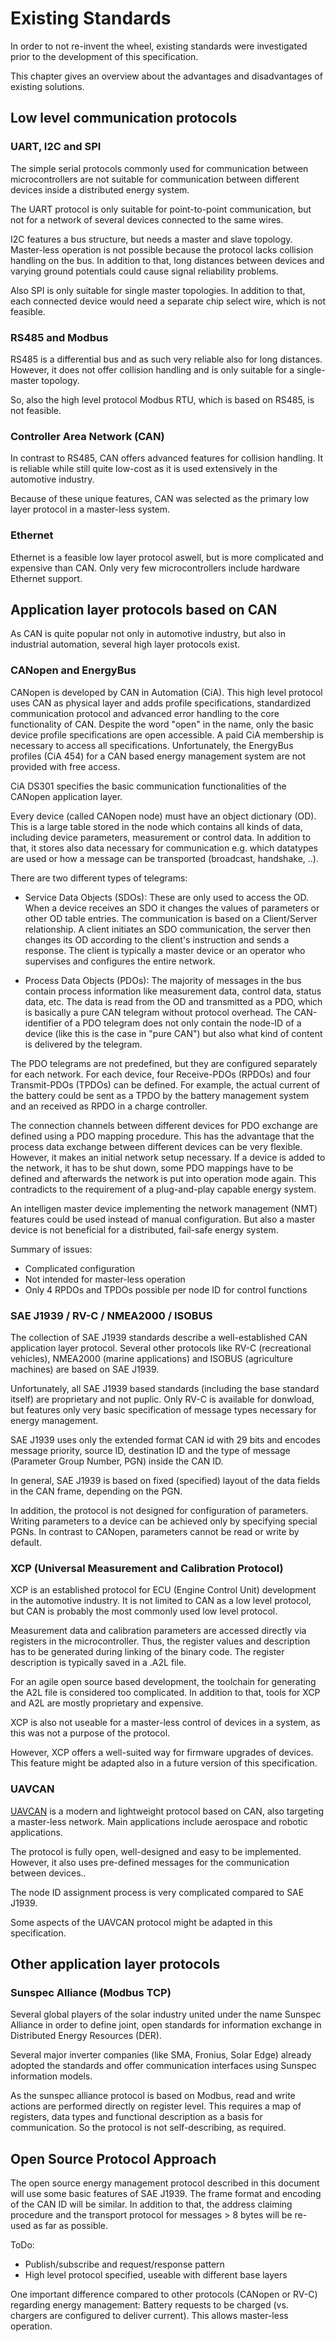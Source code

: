 # Existing Standards

In order to not re-invent the wheel, existing standards were investigated prior to the development of this specification.

This chapter gives an overview about the advantages and disadvantages of existing solutions.

## Low level communication protocols

### UART, I2C and SPI

The simple serial protocols commonly used for communication between microcontrollers are not suitable for communication between different devices inside a distributed energy system.

The UART protocol is only suitable for point-to-point communication, but not for a network of several devices connected to the same wires.

I2C features a bus structure, but needs a master and slave topology. Master-less operation is not possible because the protocol lacks collision handling on the bus. In addition to that, long distances between devices and varying ground potentials could cause signal reliability problems.

Also SPI is only suitable for single master topologies. In addition to that, each connected device would need a separate chip select wire, which is not feasible.

### RS485 and Modbus

RS485 is a differential bus and as such very reliable also for long distances. However, it does not offer collision handling and is only suitable for a single-master topology.

So, also the high level protocol Modbus RTU, which is based on RS485, is not feasible.

### Controller Area Network (CAN)

In contrast to RS485, CAN offers advanced features for collision handling. It is reliable while still quite low-cost as it is used extensively in the automotive industry.

Because of these unique features, CAN was selected as the primary low layer protocol in a master-less system.

### Ethernet

Ethernet is a feasible low layer protocol aswell, but is more complicated and expensive than CAN. Only very few microcontrollers include hardware Ethernet support.


## Application layer protocols based on CAN

As CAN is quite popular not only in automotive industry, but also in industrial automation, several high layer protocols exist.

### CANopen and EnergyBus

CANopen is developed by CAN in Automation (CiA). This high level protocol uses CAN as physical layer and adds profile specifications, standardized communication protocol and advanced error handling to the core functionality of CAN. Despite the word "open" in the name, only the basic device profile specifications are open accessible. A paid CiA membership is necessary to access all specifications. Unfortunately, the EnergyBus profiles (CiA 454) for a CAN based energy management system are not provided with free access.

CiA DS301 specifies the basic communication functionalities of the CANopen application layer.

Every device (called CANopen node) must have an object dictionary (OD). This is a large table stored in the node which contains all kinds of data, including device parameters, measurement or control data. In addition to that, it stores also data necessary for communication e.g. which datatypes are used or how a message can be transported (broadcast, handshake, ..).

There are two different types of telegrams:

- Service Data Objects (SDOs): These are only used to access the OD. When a device receives an SDO it changes the values of parameters or other OD table entries. The communication is based on a Client/Server relationship. A client initiates an SDO communication, the server then changes its OD according to the client's instruction and sends a response. The client is typically a master device or an operator who supervises and configures the entire network.

- Process Data Objects (PDOs): The majority of messages in the bus contain process information like measurement data, control data, status data, etc. The data is read from the OD and transmitted as a PDO, which is basically a pure CAN telegram without protocol overhead. The CAN-identifier of a PDO telegram does not only contain the node-ID of a device (like this is the case in "pure CAN") but also what kind of content is delivered by the telegram.

The PDO telegrams are not predefined, but they are configured separately for each network. For each device, four Receive-PDOs (RPDOs) and four Transmit-PDOs (TPDOs) can be defined. For example, the actual current of the battery could be sent as a TPDO by the battery management system and an received as RPDO in a charge controller.

The connection channels between different devices for PDO exchange are defined using a PDO mapping procedure. This has the advantage that the process data exchange between different devices can be very flexible. However, it makes an initial network setup necessary. If a device is added to the network, it has to be shut down, some PDO mappings have to be defined and afterwards the network is put into operation mode again. This contradicts to the requirement of a plug-and-play capable energy system.

An intelligen master device implementing the network management (NMT) features could be used instead of manual configuration. But also a master device is not beneficial for a distributed, fail-safe energy system.

Summary of issues:

- Complicated configuration
- Not intended for master-less operation
- Only 4 RPDOs and TPDOs possible per node ID for control functions

### SAE J1939 / RV-C / NMEA2000 / ISOBUS

The collection of SAE J1939 standards describe a well-established CAN application layer protocol. Several other protocols like RV-C (recreational vehicles), NMEA2000 (marine applications) and ISOBUS (agriculture machines) are based on SAE J1939.

Unfortunately, all SAE J1939 based standards (including the base standard itself) are proprietary and not puplic. Only RV-C is available for donwload, but features only very basic specification of message types necessary for energy management.

SAE J1939 uses only the extended format CAN id with 29 bits and encodes message priority, source ID, destination ID and the type of message (Parameter Group Number, PGN) inside the CAN ID.

In general, SAE J1939 is based on fixed (specified) layout of the data fields in the CAN frame, depending on the PGN.

In addition, the protocol is not designed for configuration of parameters. Writing parameters to a device can be achieved only by specifying special PGNs. In contrast to CANopen, parameters cannot be read or write by default.

### XCP (Universal Measurement and Calibration Protocol)

XCP is an established protocol for ECU (Engine Control Unit) development in the automotive industry. It is not limited to CAN as a low level protocol, but CAN is probably the most commonly used low level protocol.

Measurement data and calibration parameters are accessed directly via registers in the microcontroller. Thus, the register values and description has to be generated during linking of the binary code. The register description is typically saved in a .A2L file.

For an agile open source based development, the toolchain for generating the A2L file is considered too complicated. In addition to that, tools for XCP and A2L are mostly proprietary and expensive.

XCP is also not useable for a master-less control of devices in a system, as this was not a purpose of the protocol.

However, XCP offers a well-suited way for firmware upgrades of devices. This feature might be adapted also in a future version of this specification.

### UAVCAN

[UAVCAN](http://uavcan.org/) is a modern and lightweight protocol based on CAN, also targeting a master-less network. Main applications include aerospace and robotic applications.

The protocol is fully open, well-designed and easy to be implemented. However, it also uses pre-defined messages for the communication between devices..

The node ID assignment process is very complicated compared to SAE J1939.

Some aspects of the UAVCAN protocol might be adapted in this specification.

## Other application layer protocols

### Sunspec Alliance (Modbus TCP)

Several global players of the solar industry united under the name Sunspec Alliance in order to define joint, open standards for information exchange in Distributed Energy Resources (DER).

Several major inverter companies (like SMA, Fronius, Solar Edge) already adopted the standards and offer communication interfaces using Sunspec information models.

As the sunspec alliance protocol is based on Modbus, read and write actions are performed directly on register level. This requires a map of registers, data types and functional description as a basis for communication. So the protocol is not self-describing, as required.

## Open Source Protocol Approach

The open source energy management protocol described in this document will use some basic features of SAE J1939. The frame format and encoding of the CAN ID will be similar. In addition to that, the address claiming procedure and the transport protocol for messages > 8 bytes will be re-used as far as possible.

ToDo:

- Publish/subscribe and request/response pattern
- High level protocol specified, useable with different base layers

One important difference compared to other protocols (CANopen or RV-C) regarding energy management: Battery requests to be charged (vs. chargers are configured to deliver current). This allows master-less operation.